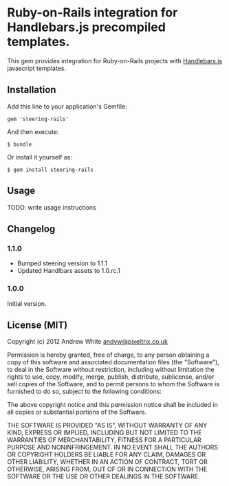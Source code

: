 # Ruby-on-Rails integration for Handlebars.js precompiled templates.

This gem provides integration for Ruby-on-Rails projects with [Handlebars.js][1] javascript templates.

## Installation

Add this line to your application's Gemfile:

    gem 'steering-rails'

And then execute:

    $ bundle

Or install it yourself as:

    $ gem install steering-rails

## Usage

TODO: write usage instructions

## Changelog

### 1.1.0

* Bumped steering version to 1.1.1
* Updated Handlbars assets to 1.0.rc.1

### 1.0.0

Initial version.

## License (MIT)

Copyright (c) 2012 Andrew White <andyw@pixeltrix.co.uk>

Permission is hereby granted, free of charge, to any person obtaining
a copy of this software and associated documentation files (the
"Software"), to deal in the Software without restriction, including
without limitation the rights to use, copy, modify, merge, publish,
distribute, sublicense, and/or sell copies of the Software, and to
permit persons to whom the Software is furnished to do so, subject to
the following conditions:

The above copyright notice and this permission notice shall be
included in all copies or substantial portions of the Software.

THE SOFTWARE IS PROVIDED "AS IS", WITHOUT WARRANTY OF ANY KIND,
EXPRESS OR IMPLIED, INCLUDING BUT NOT LIMITED TO THE WARRANTIES OF
MERCHANTABILITY, FITNESS FOR A PARTICULAR PURPOSE AND
NONINFRINGEMENT. IN NO EVENT SHALL THE AUTHORS OR COPYRIGHT HOLDERS BE
LIABLE FOR ANY CLAIM, DAMAGES OR OTHER LIABILITY, WHETHER IN AN ACTION
OF CONTRACT, TORT OR OTHERWISE, ARISING FROM, OUT OF OR IN CONNECTION
WITH THE SOFTWARE OR THE USE OR OTHER DEALINGS IN THE SOFTWARE.

[1]: https://github.com/wycats/handlebars.js

